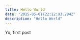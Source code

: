 ```yaml
---
title: Hello World
date: "2015-05-01T22:12:03.284Z"
description: "Hello World"
---
```


Yo, first post